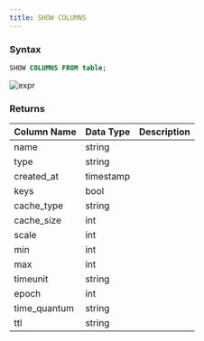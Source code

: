 ```yaml
---
title: SHOW COLUMNS
---
```


### Syntax

```sql
SHOW COLUMNS FROM table;
```

![expr](/img/sql/show_columns.svg)

### Returns

| **Column Name** | **Data Type** | **Description** |
|-----------------|---------------|-----------------|
| name            | string        |                 |
| type            | string        |                 |
| created_at      | timestamp     |                 |
| keys            | bool          |                 |
| cache_type      | string        |                 |
| cache_size      | int           |                 |
| scale           | int           |                 |
| min             | int           |                 |
| max             | int           |                 |
| timeunit        | string        |                 |
| epoch           | int           |                 |
| time_quantum    | string        |                 |
| ttl             | string        |                 |
